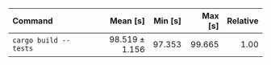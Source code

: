 | Command | Mean [s] | Min [s] | Max [s] | Relative |
|:---|---:|---:|---:|---:|
| `cargo build --tests` | 98.519 ± 1.156 | 97.353 | 99.665 | 1.00 |
